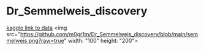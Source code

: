 # Dr_Semmelweis_discovery
[kaggle link to data](https://www.kaggle.com/arijit75/survey-data)
<img src="https://github.com/m0gr1m/Dr_Semmelweis_discovery/blob/main/semmelweis.png?raw=true" 
     width: "100"
     height: "200">
